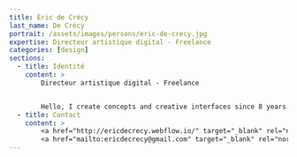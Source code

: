 ```yaml
---
title: Eric de Crécy
last_name: De Crécy
portrait: /assets/images/persons/eric-de-crecy.jpg
expertise: Directeur artistique digital - Freelance
categories: [design]
sections:
  - title: Identité
    content: >
        Directeur artistique digital - Freelance


        Hello, I create concepts and creative interfaces since 8 years. I am now looking for new experiences. Feel free to contact me.
  - title: Contact
    content: >
        <a href="http://ericdecrecy.webflow.io/" target="_blank" rel="noreferrer">Site</a> –
        <a href="mailto:ericdecrecy@gmail.com" target="_blank" rel="noreferrer">Mail</a>
---
```

